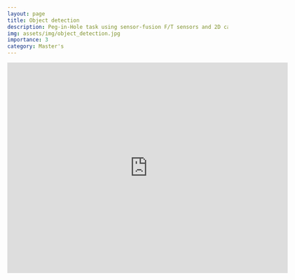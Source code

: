 ```yaml
---
layout: page
title: Object detection
description: Peg-in-Hole task using sensor-fusion F/T sensors and 2D camera image
img: assets/img/object_detection.jpg
importance: 3
category: Master's
---
```


<p align="center">
<iframe
    width="640"
    height="480"
    src="https://www.youtube.com/embed/n_HIcPXQ81U"
    frameborder="0"
    allow="autoplay; encrypted-media"
    allowfullscreen
>
</iframe>
</p>
